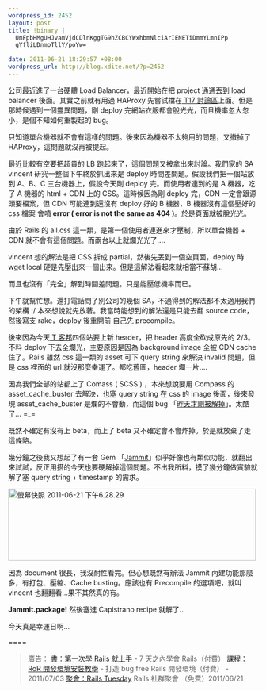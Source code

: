 ```yaml
--- 
wordpress_id: 2452
layout: post
title: !binary |
  UmFpbHMgUHJvamVjdCDlnKggTG9hZCBCYWxhbmNlciArIENETiDmmYLmnIPp
  gYfliLDnmoTllY/poYw=

date: 2011-06-21 18:29:57 +08:00
wordpress_url: http://blog.xdite.net/?p=2452
---
```

公司最近進了一台硬體 Load Balancer，最近開始在把 project 通通丟到 load balancer 後面。其實之前就有用過 HAProxy 先嘗試擋在<a href="http://t17.techbang.com.tw"> T17 討論區</a>上面。但是那時候遇到一個靈異問題，剛 deploy 完網站衣服都會脫光光，而且機率忽大忽小，是個不知如何重製起的 bug。

只知道單台機器就不會有這樣的問題。後來因為機器不太夠用的問題，又撤掉了 HAProxy，這問題就沒再被提起。

最近比較有空要把超貴的 LB 跑起來了，這個問題又被拿出來討論。我們家的 SA vincent 研究一整個下午終於抓出來是 deploy 時間差問題。假設我們把一個站放到 A、B、C 三台機器上，假設今天剛 deploy 完。而使用者連到的是 A 機器，吃了 A 機器的 html + CDN 上的 CSS。這時候因為剛 deploy 完，CDN 一定會跟源頭要檔案，但 CDN 可能連到還沒有 deploy 好的 B 機器，B 機器沒有這個壓好的 css 檔案 會噴<strong> error ( error is not the same as 404 )</strong>。於是頁面就被脫光光。

由於 Rails 的 all.css 這一類，是第一個使用者連進來才壓制，所以單台機器 + CDN 就不會有這個問題。而兩台以上就爛光光了....

vincent 想的解法是把 CSS 拆成 partial，然後先丟到一個空頁面，deploy 時 wget local 硬是先壓出來一個出來。但是這解法看起來就相當不蘇胡...

而且也沒有「完全」解到時間差問題。只是能壓低機率而已。

下午就幫忙想。還打電話問了別公司的幾個 SA，不過得到的解法都不太適用我們的架構 :/ 本來想說就先放著。我當時能想到的解法還是只能去翻 source code，然後寫支 rake，deploy 後重開前 自己先 precompile。

後來因為今天<a href="http://www.techbang.com.tw"> T 客邦</a>四個站要上新 header，把 header 高度全砍成原先的 2/3。不料 deploy 下去全爛光，主要原因是因為 background image 全被 CDN cache 住了。Rails 雖然 css 這一類的 asset 可下 query string 來解決 invalid 問題，但是 css 裡面的 url 就沒那麼幸運了。都吃舊圖，header 爛一片....

因為我們全部的站都上了 Comass ( SCSS ) ，本來想說要用 Compass 的 asset_cache_buster 去解決，也塞 query string 在 css 的 image 後面，後來發現 asset_cache_buster 是爛的不會動，而這個 bug 「<a href="https://github.com/chriseppstein/compass/issues/434">昨天才剛被解掉</a>」。太酷了... =_= 

既然不確定有沒有上 beta，而上了 beta 又不確定會不會炸掉。於是就放棄了走這條路。

幾分鐘之後我又想起了有一套 Gem 「<a href="http://documentcloud.github.com/jammit/">Jammit</a>」似乎好像也有類似功能，就翻出來試試，反正用搭的今天也要硬解掉這個問題。不出我所料，摸了幾分鐘做實驗就解了塞 query string + timestamp 的需求。

<a href="http://www.flickr.com/photos/xdite/5855855563/" title="螢幕快照 2011-06-21 下午6.28.29 by xdite, on Flickr"><img src="http://farm3.static.flickr.com/2591/5855855563_df3e06af24.jpg" width="500" height="145" alt="螢幕快照 2011-06-21 下午6.28.29"></a>

<script src="https://gist.github.com/1037580.js?file=gistfile1.txt"></script>

因為 document 很長，我沒耐性看完。但心想既然有辦法 Jammit 內建功能那麼多，有打包、壓縮、Cache busting。應該也有 Precompile 的選項吧，就叫 vincent 也翻翻看...果不其然真的有。

<strong>Jammit.package!</strong> 然後塞進 Capistrano recipe 就解了..

<script src="https://gist.github.com/1037574.js?file=gistfile1.txt"></script>

今天真是幸運日啊...

====
<blockquote>

廣告：
<a href="http://rails-101.logdown.com/">書：第一次學 Rails 就上手</a> - 7 天之內學會 Rails（付費）
<a href="http://registrano.com/events/f56f33">課程：RoR 開發環境安裝教學</a> - 打造 bug free Rails 開發環境（付費） - 2011/07/03
<a href="http://registrano.com/group/rubytaiwan">聚會：Rails Tuesday</a> Rails 社群聚會 （免費）2011/06/21
</blockquote>
